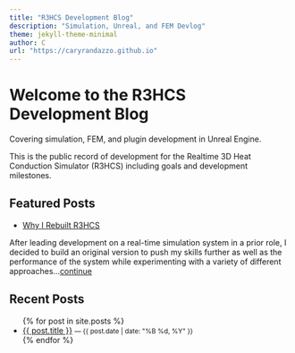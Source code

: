 ```yaml
---
title: "R3HCS Development Blog"
description: "Simulation, Unreal, and FEM Devlog"
theme: jekyll-theme-minimal
author: C
url: "https://caryrandazzo.github.io"
---
```


# Welcome to the R3HCS Development Blog
 Covering simulation, FEM, and plugin development in Unreal Engine.

This is the public record of development for the Realtime 3D Heat Conduction Simulator (R3HCS) including goals and development milestones.

## Featured Posts

- [Why I Rebuilt R3HCS](/2025/08/02/why-i-rebuilt-r3hcs.html)

After leading development on a real-time simulation system in a prior role, I decided to build an original version to push my skills further as well as the performance of the system while experimenting with a variety of different approaches...[continue](/2025/08/02/why-i-rebuilt-r3hcs.html)

## Recent Posts

<ul>
  {% for post in site.posts %}
    <li>
      <a href="{{ post.url }}">{{ post.title }}</a>
      <small>— {{ post.date | date: "%B %d, %Y" }}</small>
    </li>
  {% endfor %}
</ul>